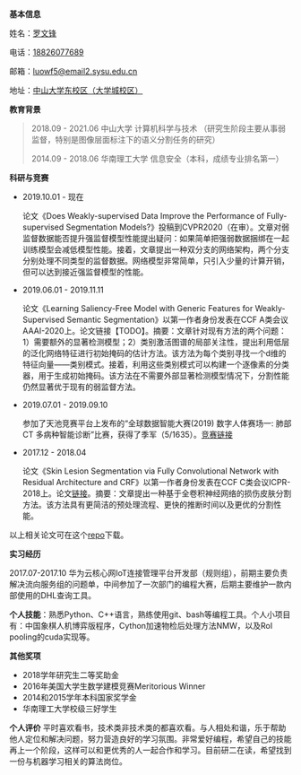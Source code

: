 ﻿**基本信息**

姓名：<u>罗文锋</u>

电话：<u>18826077689</u>

邮箱：<u>luowf5@email2.sysu.edu.cn</u>

地址：<u>中山大学东校区（大学城校区）</u>



**教育背景**

> 2018.09 - 2021.06 中山大学 计算机科学与技术 （研究生阶段主要从事弱监督，特别是图像层面标注下的语义分割任务的研究）
>
> 2014.09 - 2018.06 华南理工大学 信息安全（本科，成绩专业排名第一）



**科研与竞赛**

- 2019.10.01 - 现在

  论文《Does Weakly-supervised Data Improve the Performance of Fully-supervised Segmentation Models?》投稿到CVPR2020（在审）。文章对弱监督数据能否提升强监督模型性能提出疑问：如果简单把强弱数据捆绑在一起训练模型会减低模型性能。接着，文章提出一种双分支的网络架构，两个分支分别处理不同类型的监督数据。网络模型非常简单，只引入少量的计算开销，但可以达到接近强监督模型的性能。

- 2019.06.01 - 2019.11.11

  论文《Learning Saliency-Free Model with Generic Features for Weakly-Supervised Semantic Segmentation》以第一作者身份发表在CCF A类会议AAAI-2020上。论文链接【TODO】。摘要：文章针对现有方法的两个问题：1）需要额外的显著检测模型；2）类别激活图谱的局部关注性，提出利用低层的泛化网络特征进行初始掩码的估计方法。该方法为每个类别寻找一个d维的特征向量——类别模式。接着，利用这些类别模式可以构建一个逐像素的分类器，用于生成初始掩码。该方法在不需要外部显著检测模型情况下，分割性能仍然显著优于现有的弱监督方法。

- 2019.07.01 - 2019.09.10               

  参加了天池竞赛平台上发布的“全球数据智能大赛(2019) 数字人体赛场一: 肺部 CT 多病种智能诊断”比赛，获得了季军（5/1635）。[竞赛链接](https://tianchi.aliyun.com/competition/entrance/231724/rankingList/2)

- 2017.12 - 2018.04

  论文《Skin Lesion Segmentation via Fully Convolutional Network with Residual Architecture and CRF》以第一作者身份发表在CCF C类会议ICPR-2018上。论文[链接](https://ieeexplore.ieee.org/document/8545571)。摘要：文章提出一种基于全卷积神经网络的损伤皮肤分割方法。该方法具有更简洁的预处理流程、更快的推断时间以及更优的分割性能。

以上相关论文可在这个[repo](https://github.com/irlyue/cv)下载。

**实习经历**

2017.07-2017.10 华为云核心网IoT连接管理平台开发部（规则组），前期主要负责解决流向服务组的问题单，中间参加了一次部门的编程大赛，后期主要维护一款内部使用的DHL查询工具。



**个人技能**：熟悉Python、C++语言，熟练使用git、bash等编程工具。个人小项目有：中国象棋人机博弈版程序，Cython加速物检后处理方法NMW，以及RoI pooling的cuda实现等。




**其他奖项**

- 2018学年研究生二等奖助金
- 2016年美国大学生数学建模竞赛Meritorious Winner
- 2014和2015学年本科国家奖学金
- 华南理工大学校级三好学生



**个人评价**
平时喜欢看书，技术类非技术类的都喜欢看。与人相处和谐，乐于帮助他人定位和解决问题，努力营造良好的学习氛围。非常爱好编程，希望自己的技能再上一个阶段，这样可以和更优秀的人一起合作和学习。目前研二在读，希望找到一份与机器学习相关的算法岗位。
